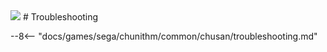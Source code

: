 <img class="header-logo" src="/img/sega/chunithm/verse/logo.png">
# Troubleshooting

--8<-- "docs/games/sega/chunithm/common/chusan/troubleshooting.md"
